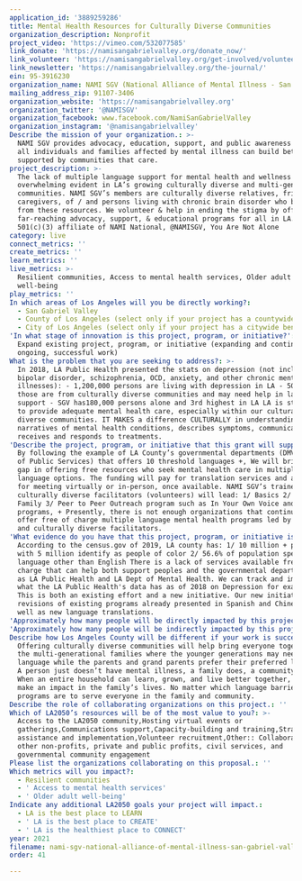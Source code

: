 ```yaml
---
application_id: '3889259286'
title: Mental Health Resources for Culturally Diverse Communities
organization_description: Nonprofit
project_video: 'https://vimeo.com/532077585'
link_donate: 'https://namisangabrielvalley.org/donate_now/'
link_volunteer: 'https://namisangabrielvalley.org/get-involved/volunteer/'
link_newsletter: 'https://namisangabrielvalley.org/the-journal/'
ein: 95-3916230
organization_name: NAMI SGV (National Alliance of Mental Illness - San Gabriel Valley)
mailing_address_zip: 91107-3406
organization_website: 'https://namisangabrielvalley.org'
organization_twitter: '@NAMISGV'
organization_facebook: www.facebook.com/NamiSanGabrielValley
organization_instagram: '@namisangabrielvalley'
Describe the mission of your organization.: >-
  NAMI SGV provides advocacy, education, support, and public awareness so that
  all individuals and families affected by mental illness can build better lives
  supported by communities that care.
project_description: >-
  The lack of multiple language support for mental health and wellness is
  overwhelming evident in LA’s growing culturally diverse and multi-generational
  communities. NAMI SGV’s members are culturally diverse relatives, friends,
  caregivers, of / and persons living with chronic brain disorder who benefit
  from these resources. We volunteer & help in ending the stigma by offering
  far-reaching advocacy, support, & educational programs for all in LA. A
  501(c)(3) affiliate of NAMI National, @NAMISGV, You Are Not Alone
category: live
connect_metrics: ''
create_metrics: ''
learn_metrics: ''
live_metrics: >-
  Resilient communities, Access to mental health services, Older adult
  well-being
play_metrics: ''
In which areas of Los Angeles will you be directly working?:
  - San Gabriel Valley
  - County of Los Angeles (select only if your project has a countywide benefit)
  - City of Los Angeles (select only if your project has a citywide benefit)
'In what stage of innovation is this project, program, or initiative?': >-
  Expand existing project, program, or initiative (expanding and continuing
  ongoing, successful work)
What is the problem that you are seeking to address?: >-
  In 2018, LA Public Health presented the stats on depression (not including
  bipolar disorder, schizophrenia, OCD, anxiety, and other chronic mental
  illnesses): - 1,200,000 persons are living with depression in LA - 50% of
  those are from culturally diverse communities and may need help in language
  support - SGV has180,000 persons alone and 3rd highest in LA LA is struggling
  to provide adequate mental health care, especially within our culturally
  diverse communities. IT MAKES a difference CULTURALLY in understanding the
  narratives of mental health conditions, describes symptoms, communicates,
  receives and responds to treatments.
'Describe the project, program, or initiative that this grant will support to address the problem identified.': >-
  By following the example of LA County’s governmental departments (DMV & Dept.
  of Public Services) that offers 10 threshold languages +, We will bridge the
  gap in offering free resources who seek mental health care in multiple
  language options. The funding will pay for translation services and a budget
  for meeting virtually or in-person, once available. NAMI SGV’s trained and
  culturally diverse facilitators (volunteers) will lead: 1/ Basics 2/ Family to
  Family 3/ Peer to Peer Outreach program such as In Your Own Voice and new
  programs, + Presently, there is not enough organizations that continuously
  offer free of charge multiple language mental health programs led by trained
  and culturally diverse facilitators.
'What evidence do you have that this project, program, or initiative is or will be successful, and how will you define and measure success?': >-
  According to the census.gov of 2019, LA county has: 1/ 10 million + peoples
  with 5 million identify as people of color 2/ 56.6% of population speak a 2nd
  language other than English There is a lack of services available free of
  charge that can help both support peoples and the governmental department such
  as LA Public Health and LA Dept of Mental Health. We can track and improve on
  what the LA Public Health's data has as of 2018 on Depression for example.
  This is both an existing effort and a new initiative. Our new initiatives are
  revisions of existing programs already presented in Spanish and Chinese as
  well as new language translations.
'Approximately how many people will be directly impacted by this project, program, or initiative?': '50'
'Approximately how many people will be indirectly impacted by this project, program, or initiative?': '100000'
Describe how Los Angeles County will be different if your work is successful.: >-
  Offering culturally diverse communities will help bring everyone together in
  the multi-generational families where the younger generations may need English
  language while the parents and grand parents prefer their preferred languages.
  A person just doesn’t have mental illness, a family does, a community does.
  When an entire household can learn, grown, and live better together, it will
  make an impact in the family’s lives. No matter which language barriers, our
  programs are to serve everyone in the family and community.
Describe the role of collaborating organizations on this project.: ''
Which of LA2050’s resources will be of the most value to you?: >-
  Access to the LA2050 community,Hosting virtual events or
  gatherings,Communications support,Capacity-building and training,Strategy
  assistance and implementation,Volunteer recruitment,Other:: Collaborate with
  other non-profits, private and public profits, civil services, and
  governmental community engagement
Please list the organizations collaborating on this proposal.: ''
Which metrics will you impact?:
  - Resilient communities
  - ' Access to mental health services'
  - ' Older adult well-being'
Indicate any additional LA2050 goals your project will impact.:
  - LA is the best place to LEARN
  - ' LA is the best place to CREATE'
  - ' LA is the healthiest place to CONNECT'
year: 2021
filename: nami-sgv-national-alliance-of-mental-illness-san-gabriel-valley
order: 41

---
```

